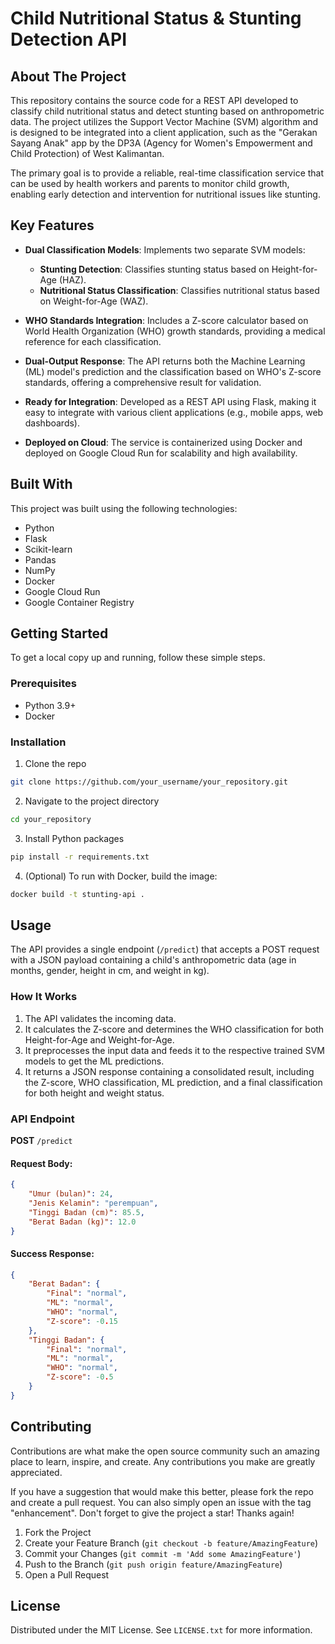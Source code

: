 # Child Nutritional Status & Stunting Detection API

## About The Project

This repository contains the source code for a REST API developed to classify child nutritional status and detect stunting based on anthropometric data. The project utilizes the Support Vector Machine (SVM) algorithm and is designed to be integrated into a client application, such as the "Gerakan Sayang Anak" app by the DP3A (Agency for Women's Empowerment and Child Protection) of West Kalimantan.

The primary goal is to provide a reliable, real-time classification service that can be used by health workers and parents to monitor child growth, enabling early detection and intervention for nutritional issues like stunting.

## Key Features

* **Dual Classification Models**: Implements two separate SVM models:

  * **Stunting Detection**: Classifies stunting status based on Height-for-Age (HAZ).
  * **Nutritional Status Classification**: Classifies nutritional status based on Weight-for-Age (WAZ).

* **WHO Standards Integration**: Includes a Z-score calculator based on World Health Organization (WHO) growth standards, providing a medical reference for each classification.

* **Dual-Output Response**: The API returns both the Machine Learning (ML) model's prediction and the classification based on WHO's Z-score standards, offering a comprehensive result for validation.

* **Ready for Integration**: Developed as a REST API using Flask, making it easy to integrate with various client applications (e.g., mobile apps, web dashboards).

* **Deployed on Cloud**: The service is containerized using Docker and deployed on Google Cloud Run for scalability and high availability.

## Built With

This project was built using the following technologies:

* Python
* Flask
* Scikit-learn
* Pandas
* NumPy
* Docker
* Google Cloud Run
* Google Container Registry

## Getting Started

To get a local copy up and running, follow these simple steps.

### Prerequisites

* Python 3.9+
* Docker

### Installation

1. Clone the repo

```bash
git clone https://github.com/your_username/your_repository.git
```

2. Navigate to the project directory

```bash
cd your_repository
```

3. Install Python packages

```bash
pip install -r requirements.txt
```

4. (Optional) To run with Docker, build the image:

```bash
docker build -t stunting-api .
```

## Usage

The API provides a single endpoint (`/predict`) that accepts a POST request with a JSON payload containing a child's anthropometric data (age in months, gender, height in cm, and weight in kg).

### How It Works

1. The API validates the incoming data.
2. It calculates the Z-score and determines the WHO classification for both Height-for-Age and Weight-for-Age.
3. It preprocesses the input data and feeds it to the respective trained SVM models to get the ML predictions.
4. It returns a JSON response containing a consolidated result, including the Z-score, WHO classification, ML prediction, and a final classification for both height and weight status.

### API Endpoint

**POST** `/predict`

#### Request Body:

```json
{
    "Umur (bulan)": 24,
    "Jenis Kelamin": "perempuan",
    "Tinggi Badan (cm)": 85.5,
    "Berat Badan (kg)": 12.0
}
```

#### Success Response:

```json
{
    "Berat Badan": {
        "Final": "normal",
        "ML": "normal",
        "WHO": "normal",
        "Z-score": -0.15
    },
    "Tinggi Badan": {
        "Final": "normal",
        "ML": "normal",
        "WHO": "normal",
        "Z-score": -0.5
    }
}
```

## Contributing

Contributions are what make the open source community such an amazing place to learn, inspire, and create. Any contributions you make are greatly appreciated.

If you have a suggestion that would make this better, please fork the repo and create a pull request. You can also simply open an issue with the tag "enhancement".
Don't forget to give the project a star! Thanks again!

1. Fork the Project
2. Create your Feature Branch (`git checkout -b feature/AmazingFeature`)
3. Commit your Changes (`git commit -m 'Add some AmazingFeature'`)
4. Push to the Branch (`git push origin feature/AmazingFeature`)
5. Open a Pull Request

## License

Distributed under the MIT License. See `LICENSE.txt` for more information.

